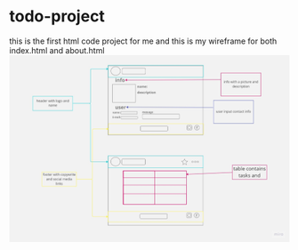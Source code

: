 # todo-project

this is the first html code project for me and this is my wireframe for both index.html and about.html
 ![wireframe](./pics/Untitled%20(1).jpg)